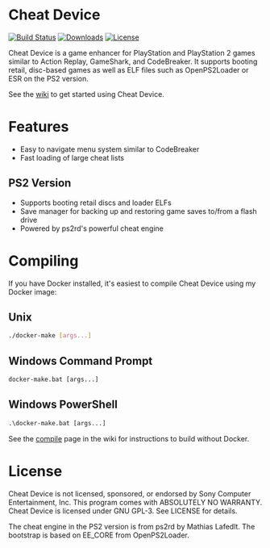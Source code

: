 Cheat Device
============

[![Build Status](https://travis-ci.com/root670/CheatDevicePS2.svg?branch=master)](https://travis-ci.com/root670/CheatDevicePS2)
[![Downloads](https://img.shields.io/github/downloads/root670/CheatDevicePS2/total.svg)](https://github.com/root670/CheatDevicePS2/releases)
[![License](https://img.shields.io/badge/license-GPL--3.0-blue.svg)](https://github.com/root670/CheatDevicePS2/blob/master/LICENSE)

Cheat Device is a game enhancer for PlayStation and PlayStation 2 games similar
to Action Replay, GameShark, and CodeBreaker. It supports booting retail,
disc-based games as well as ELF files such as OpenPS2Loader or ESR on the PS2
version.

See the [wiki](https://github.com/root670/CheatDevicePS2/wiki) to get started
using Cheat Device.

# Features
* Easy to navigate menu system similar to CodeBreaker
* Fast loading of large cheat lists

## PS2 Version
* Supports booting retail discs and loader ELFs
* Save manager for backing up and restoring game saves to/from a flash drive
* Powered by ps2rd's powerful cheat engine

# Compiling
If you have Docker installed, it's easiest to compile Cheat Device using my
Docker image:

## Unix
```bash
./docker-make [args...]
```

## Windows Command Prompt
```cmd
docker-make.bat [args...]
```

## Windows PowerShell
```ps
.\docker-make.bat [args...]
```

See the [compile](https://github.com/root670/CheatDevicePS2/wiki/Compiling) 
page in the wiki for instructions to build without Docker.

# License
Cheat Device is not licensed, sponsored, or endorsed by Sony Computer 
Entertainment, Inc. This program comes with ABSOLUTELY NO WARRANTY. Cheat 
Device is licensed under GNU GPL-3. See LICENSE for details.

The cheat engine in the PS2 version is from ps2rd by Mathias Lafedlt. The
bootstrap is based on EE_CORE from OpenPS2Loader.
